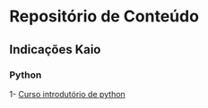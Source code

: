 # Repositório de Conteúdo

## Indicações Kaio

### Python

1- <a href = "https://www.coursera.org/learn/ciencia-computacao-python-conceitos?utm_medium=sem&utm_source=gg&utm_campaign=B2C_LATAM__coursera_FTCOF_courseraplus&campaignid=662663672&adgroupid=1251245545933400&device=c&keyword=coursera&matchtype=e&network=o&devicemodel=&adposition=&creativeid=&hide_mobile_promo=&msclkid=4c92a87d9a591ac4f5d6cf0be721522f&utm_term=coursera&utm_content=Coursera%20Plus%20-%20LATAM%20-%20All%20KWs"> Curso introdutório de python </a>
